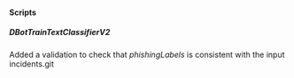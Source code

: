 
#### Scripts
##### DBotTrainTextClassifierV2
Added a validation to check that *phishingLabels* is consistent with the input incidents.git